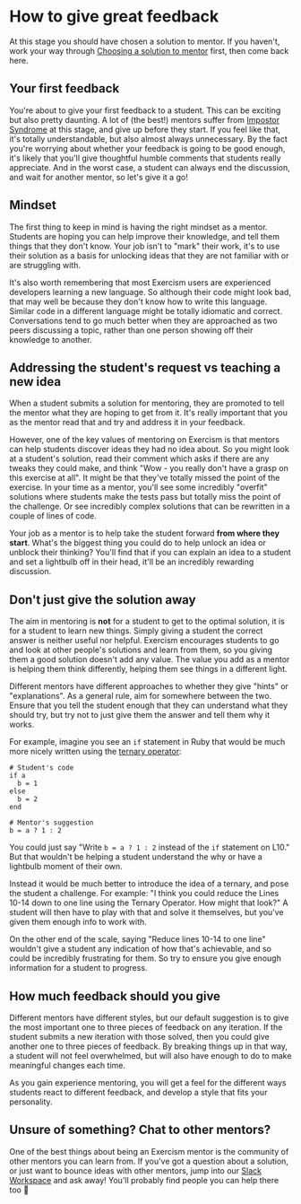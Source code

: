 # How to give great feedback

At this stage you should have chosen a solution to mentor.
If you haven't, work your way through [Choosing a solution to mentor](/docs/mentoring/choosing-a-solution) first, then come back here.

## Your first feedback

You're about to give your first feedback to a student.
This can be exciting but also pretty daunting.
A lot of (the best!) mentors suffer from [Impostor Syndrome](https://en.wikipedia.org/wiki/Impostor_syndrome) at this stage, and give up before they start.
If you feel like that, it's totally understandable, but also almost always unnecessary.
By the fact you're worrying about whether your feedback is going to be good enough, it's likely that you'll give thoughtful humble comments that students really appreciate.
And in the worst case, a student can always end the discussion, and wait for another mentor, so let's give it a go!

## Mindset

The first thing to keep in mind is having the right mindset as a mentor.
Students are hoping you can help improve their knowledge, and tell them things that they don't know.
Your job isn't to "mark" their work, it's to use their solution as a basis for unlocking ideas that they are not familiar with or are struggling with.

It's also worth remembering that most Exercism users are experienced developers learning a new language.
So although their code might look bad, that may well be because they don't know how to write this language.
Similar code in a different language might be totally idiomatic and correct.
Conversations tend to go much better when they are approached as two peers discussing a topic, rather than one person showing off their knowledge to another.

## Addressing the student's request vs teaching a new idea

When a student submits a solution for mentoring, they are promoted to tell the mentor what they are hoping to get from it.
It's really important that you as the mentor read that and try and address it in your feedback.

However, one of the key values of mentoring on Exercism is that mentors can help students discover ideas they had no idea about.
So you might look at a student's solution, read their comment which asks if there are any tweaks they could make, and think "Wow - you really don't have a grasp on this exercise at all".
It might be that they've totally missed the point of the exercise.
In your time as a mentor, you'll see some incredibly "overfit" solutions where students make the tests pass but totally miss the point of the challenge.
Or see incredibly complex solutions that can be rewritten in a couple of lines of code.

Your job as a mentor is to help take the student forward **from where they start**.
What's the biggest thing you could do to help unlock an idea or unblock their thinking?
You'll find that if you can explain an idea to a student and set a lightbulb off in their head, it'll be an incredibly rewarding discussion.

## Don't just give the solution away

The aim in mentoring is **not** for a student to get to the optimal solution, it is for a student to learn new things.
Simply giving a student the correct answer is neither useful nor helpful.
Exercism encourages students to go and look at other people's solutions and learn from them, so you giving them a good solution doesn't add any value.
The value you add as a mentor is helping them think differently, helping them see things in a different light.

Different mentors have different approaches to whether they give "hints" or "explanations".
As a general rule, aim for somewhere between the two.
Ensure that you tell the student enough that they can understand what they should try, but try not to just give them the answer and tell them why it works.

For example, imagine you see an `if` statement in Ruby that would be much more nicely written using the [ternary operator](https://en.wikipedia.org/wiki/%3F:):

```
# Student's code
if a
  b = 1
else
  b = 2
end

# Mentor's suggestion
b = a ? 1 : 2
```

You could just say "Write `b = a ? 1 : 2` instead of the `if` statement on L10."
But that wouldn't be helping a student understand the why or have a lightbulb moment of their own.

Instead it would be much better to introduce the idea of a ternary, and pose the student a challenge.
For example: "I think you could reduce the Lines 10-14 down to one line using the Ternary Operator. How might that look?"
A student will then have to play with that and solve it themselves, but you've given them enough info to work with.

On the other end of the scale, saying "Reduce lines 10-14 to one line" wouldn't give a student any indication of how that's achievable, and so could be incredibly frustrating for them.
So try to ensure you give enough information for a student to progress.

## How much feedback should you give

Different mentors have different styles, but our default suggestion is to give the most important one to three pieces of feedback on any iteration.
If the student submits a new iteration with those solved, then you could give another one to three pieces of feedback.
By breaking things up in that way, a student will not feel overwhelmed, but will also have enough to do to make meaningful changes each time.

As you gain experience mentoring, you will get a feel for the different ways students react to different feedback, and develop a style that fits your personality.

## Unsure of something? Chat to other mentors?

One of the best things about being an Exercism mentor is the community of other mentors you can learn from.
If you've got a question about a solution, or just want to bounce ideas with other mentors, jump into our [Slack Workspace](https://exercism-team.slack.com/) and ask away!
You'll probably find people you can help there too 🙂
